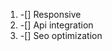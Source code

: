 1. -[] Responsive
2. -[] Api integration
3. -[] Seo optimization

<!-- 

promocode - gift cart
arzanladysh karty - loyalty cart

-->